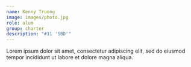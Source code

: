 ```yaml
---
name: Kenny Truong
image: images/photo.jpg
role: alum
group: charter
description: "#11 'SBD'"
---
```


Lorem ipsum dolor sit amet, consectetur adipiscing elit, sed do eiusmod tempor incididunt ut labore et dolore magna aliqua.
